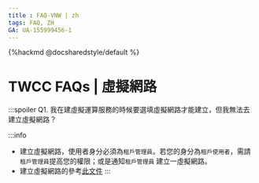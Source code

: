 ```yaml
---
title : FAQ-VNW | zh
tags: FAQ, ZH
GA: UA-155999456-1
---
```



{%hackmd @docsharedstyle/default %}

# TWCC FAQs | 虛擬網路

:::spoiler Q1. 我在建虛擬運算服務的時候要選填虛擬網路才能建立，但我無法去建立虛擬網路？ 

:::info

- 建立虛擬網路，使用者身分必須為`租戶管理員`。若您的身分為`租戶使用者`，需請`租戶管理員`提高您的權限；或是通知`租戶管理員` 建立一虛擬網路。
- 建立虛擬網路的參考[<ins>此文件<ins>](https://www.twcc.ai/doc?page=virtual_network)
:::
